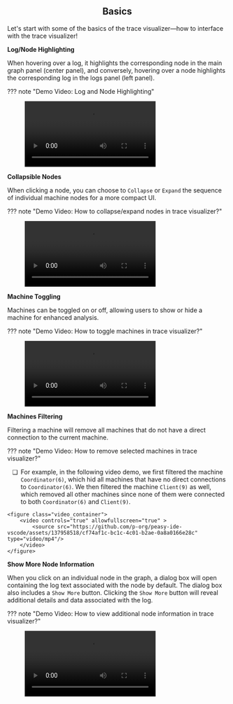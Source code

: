 <style>
	ul li {
		padding-left: 0.5em;
	}
	ul li::marker {
		content: attr(data-icon);
		font-size: 1em;
	}
	.md-typeset h1,
	.md-content__button {
		display: none;
	}
</style>

<div align="center">
  <h2>Basics</h2>
</div>

Let's start with some of the basics of the trace visualizer—how to interface with the trace visualizer!

**Log/Node Highlighting**

When hovering over a log, it highlights the corresponding node in the main graph panel (center panel), and conversely, hovering over a node highlights the corresponding log in the logs panel (left panel).

??? note "Demo Video: Log and Node Highlighting"	
	<figure class="video_container">
		<video controls="true" allowfullscreen="true" >
			<source src="https://github.com/p-org/peasy-ide-vscode/assets/137958518/3c7a1246-a3d7-4b6c-893f-1a0492aa30f0" type="video/mp4"/>
		</video>
	</figure>

**Collapsible Nodes**

When clicking a node, you can choose to `Collapse` or `Expand` the sequence of individual machine nodes for a more compact UI.

??? note "Demo Video: How to collapse/expand nodes in trace visualizer?"	
	<figure class="video_container">
		<video controls="true" allowfullscreen="true" >
			<source src="https://github.com/p-org/peasy-ide-vscode/assets/137958518/236a2926-a177-4381-894f-92ce38d86ca8" type="video/mp4"/>
		</video>
	</figure>

**Machine Toggling**

Machines can be toggled on or off, allowing users to show or hide a machine for enhanced analysis.

??? note "Demo Video: How to toggle machines in trace visualizer?"	
	<figure class="video_container">
		<video controls="true" allowfullscreen="true" >
			<source src="https://github.com/p-org/peasy-ide-vscode/assets/137958518/4d1c24aa-89d0-4713-9dbf-174ef9cd746d" type="video/mp4"/>
		</video>
	</figure>

**Machines Filtering**

Filtering a machine will remove all machines that do not have a direct connection to the current machine.

??? note "Demo Video: How to remove selected machines in trace visualizer?"	
	<ul>
		<li data-icon="❑">
			For example, in the following video demo, we first filtered the machine <code>Coordinator(6)</code>, which hid all machines that have no direct connections to <code>Coordinator(6)</code>. We then filtered the machine <code>Client(9)</code> as well, which removed all other machines since none of them were connected to both <code>Coordinator(6)</code> and <code>Client(9)</code>.
		</li>
	</ul>

	<figure class="video_container">
		<video controls="true" allowfullscreen="true" >
			<source src="https://github.com/p-org/peasy-ide-vscode/assets/137958518/cf74af1c-bc1c-4c01-b2ae-0a8a0166e28c" type="video/mp4"/>
		</video>
	</figure>

**Show More Node Information**

When you click on an individual node in the graph, a dialog box will open containing the log text associated with the node by default. The dialog box also includes a `Show More` button. Clicking the `Show More` button will reveal additional details and data associated with the log.

??? note "Demo Video: How to view additional node information in trace visualizer?"	
	<figure class="video_container">
		<video controls="true" allowfullscreen="true" >
			<source src="https://github.com/p-org/peasy-ide-vscode/assets/137958518/13bfcbfa-6b57-49b4-87fa-929800b6b7a3" type="video/mp4"/>
		</video>
	</figure>
